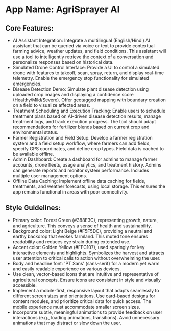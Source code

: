 # **App Name**: AgriSprayer AI

## Core Features:

- AI Assistant Integration: Integrate a multilingual (English/Hindi) AI assistant that can be queried via voice or text to provide contextual farming advice, weather updates, and field conditions. This assistant will use a tool to intelligently retrieve the context of a conversation and personalize responses based on historical data.
- Simulated Drone Control Interface: Provide a UI to control a simulated drone with features to takeoff, scan, spray, return, and display real-time telemetry. Enable the emergency stop functionality for simulated emergencies.
- Disease Detection Demo: Simulate plant disease detection using uploaded crop images and displaying a confidence score (Healthy/Mild/Severe). Offer geotagged mapping with boundary creation on a field to visualize affected areas.
- Treatment Scheduling and Execution Tracking: Enable users to schedule treatment plans based on AI-driven disease detection results, manage treatment logs, and track execution progress. The tool should adapt recommendations for fertilizer blends based on current crop and environmental status.
- Farmer Registration and Field Setup: Develop a farmer registration system and a field setup workflow, where farmers can add fields, specify GPS coordinates, and define crop types. Field data is cached to be available offline.
- Admin Dashboard: Create a dashboard for admins to manage farmer accounts, drone fleets, usage analytics, and treatment history. Admins can generate reports and monitor system performance. Includes multiple user management options.
- Offline Data Caching: Implement offline data caching for fields, treatments, and weather forecasts, using local storage. This ensures the app remains functional in areas with poor connectivity.

## Style Guidelines:

- Primary color: Forest Green (#388E3C), representing growth, nature, and agriculture. This conveys a sense of health and sustainability.
- Background color: Light Beige (#F5F5DC), providing a neutral and earthy backdrop that evokes farmland. This muted tone ensures readability and reduces eye strain during extended use.
- Accent color: Golden Yellow (#FFC107), used sparingly for key interactive elements and highlights. Symbolizes the harvest and attracts user attention to critical calls to action without overwhelming the user.
- Body and headline font: 'PT Sans' (sans-serif) for a modern yet warm and easily readable experience on various devices.
- Use clean, vector-based icons that are intuitive and representative of agricultural concepts. Ensure icons are consistent in style and visually accessible.
- Implement a mobile-first, responsive layout that adapts seamlessly to different screen sizes and orientations. Use card-based designs for content modules, and prioritize critical data for quick access. The mobile experience must accommodate smaller screen sizes.
- Incorporate subtle, meaningful animations to provide feedback on user interactions (e.g., loading animations, transitions). Avoid unnecessary animations that may distract or slow down the user.